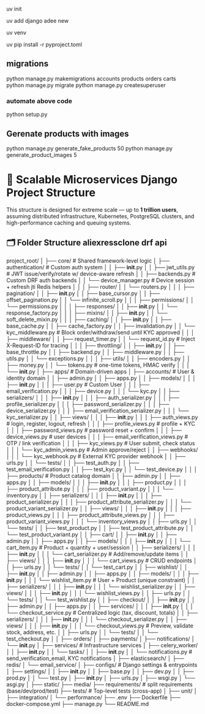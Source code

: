 uv init

uv add django
adee new

uv venv

uv pip install -r pyproject.toml

## migrations

python manage.py makemigrations accounts products orders carts  
python manage.py migrate
python manage.py createsuperuser

### automate above code

python setup.py

## Gerenate products with images

python manage.py generate_fake_products 50
python manage.py generate_product_images 5

# 📁 Scalable Microservices Django Project Structure

This structure is designed for extreme scale — up to **1 trillion users**, assuming distributed infrastructure, Kubernetes, PostgreSQL clusters, and high-performance caching and queuing systems.

## 🗂️ Folder Structure aliexressclone drf api

project_root/
│
├── core/                                   # Shared framework-level logic
│   ├── authentication/                     # Custom auth system
│   │   ├── **init**.py
│   │   ├── jwt_utils.py                    # JWT issue/verify/rotate w/ device-aware refresh
│   │   ├── backends.py                     # Custom DRF auth backends
│   │   └── device_manager.py               # Device session + refresh jti Redis helpers
│   │
│   ├── router/
│   │   └── routers.py
│   │
│   ├── pagination/
│   │   ├── **init**.py
│   │   ├── base_cursor.py
│   │   ├── offset_pagination.py
│   │   └── infinite_scroll.py
│   │
│   ├── permissions/
│   │   └── permissions.py
│   │
│   ├── responses/
│   │   ├── **init**.py
│   │   └── response_factory.py
│   │
│   ├── mixins/
│   │   ├── **init**.py
│   │   └── soft_delete_mixin.py
│   │
│   ├── caching/
│   │   ├── **init**.py
│   │   ├── base_cache.py
│   │   ├── cache_factory.py
│   │   ├── invalidation.py
│   │   └── kyc_middleware.py               # Block order/withdraw/send until KYC approved
│   │
│   ├── middleware/
│   │   ├── request_timer.py
│   │   └── request_id.py                   # Inject X-Request-ID for tracing
│   │
│   ├── throttling/
│   │   ├── **init**.py
│   │   ├── base_throttle.py
│   │   ├── backend.py
│   │   ├── middleware.py
│   │   ├── utils.py
│   │   └── exceptions.py
│   │
│   ├── utils/
│   │   ├── encoders.py
│   │   ├── money.py
│   │   └── tokens.py                       # one-time tokens, HMAC verify
│   │
│   └── **init**.py
│
├── apps/                                   # Domain-driven apps
│   ├── accounts/                           # User & identity domain
│   │   ├── admin.py
│   │   ├── apps.py
│   │   ├── models/
│   │   │   ├── **init**.py
│   │   │   ├── user.py                     # Custom User
│   │   │   ├── email_verification.py
│   │   │   ├── device.py
│   │   │   └── kyc.py
│   │   ├── serializers/
│   │   │   ├── **init**.py
│   │   │   ├── auth_serializer.py
│   │   │   ├── profile_serializer.py
│   │   │   ├── password_serializer.py
│   │   │   ├── device_serializer.py
│   │   │   ├── email_verification_serializer.py
│   │   │   └── kyc_serializer.py
│   │   ├── views/
│   │   │   ├── **init**.py
│   │   │   ├── auth_views.py               # login, register, logout, refresh
│   │   │   ├── profile_views.py            # profile + KYC
│   │   │   ├── password_views.py           # password reset + confirm
│   │   │   ├── device_views.py             # user devices
│   │   │   ├── email_verification_views.py # OTP / link verification
│   │   │   ├── kyc_views.py                # User submit, check status
│   │   │   └── kyc_admin_views.py          # Admin approve/reject
│   │   ├── webhooks/
│   │   │   └── kyc_webhook.py              # External KYC provider webhook
│   │   ├── urls.py
│   │   └── tests/
│   │       ├── test_auth.py
│   │       ├── test_email_verification.py
│   │       ├── test_kyc.py
│   │       └── test_device.py
│   │
│   ├── products/                           # Product catalog domain
│   │   ├── admin.py
│   │   ├── apps.py
│   │   ├── models/
│   │   │   ├── **init**.py
│   │   │   ├── product.py
│   │   │   ├── product_attribute.py
│   │   │   ├── product_variant.py
│   │   │   └── inventory.py
│   │   ├── serializers/
│   │   │   ├── **init**.py
│   │   │   ├── product_serializer.py
│   │   │   ├── product_attribute_serializer.py
│   │   │   └── product_variant_serializer.py
│   │   ├── views/
│   │   │   ├── **init**.py
│   │   │   ├── product_views.py
│   │   │   ├── product_attribute_views.py
│   │   │   ├── product_variant_views.py
│   │   │   └── inventory_views.py
│   │   ├── urls.py
│   │   └── tests/
│   │       ├── test_product.py
│   │       ├── test_product_attribute.py
│   │       └── test_product_variant.py
│
│   ├── cart/
│   │   ├── **init**.py
│   │   ├── admin.py
│   │   ├── apps.py
│   │   ├── models/
│   │   │   ├── **init**.py
│   │   │   └── cart_item.py                 # Product + quantity + user/session
│   │   ├── serializers/
│   │   │   ├── **init**.py
│   │   │   └── cart_serializer.py           # Add/remove/update items
│   │   ├── views/
│   │   │   ├── **init**.py
│   │   │   └── cart_views.py                # CRUD endpoints
│   │   ├── urls.py
│   │   └── tests/
│   │       └── test_cart.py
│
│   ├── wishlist/
│   │   ├── **init**.py
│   │   ├── admin.py
│   │   ├── apps.py
│   │   ├── models/
│   │   │   ├── **init**.py
│   │   │   └── wishlist_item.py            # User + Product (unique constraint)
│   │   ├── serializers/
│   │   │   ├── **init**.py
│   │   │   └── wishlist_serializer.py
│   │   ├── views/
│   │   │   ├── **init**.py
│   │   │   └── wishlist_views.py
│   │   ├── urls.py
│   │   └── tests/
│   │       └── test_wishlist.py
│
│   ├── checkout/
│   │   ├── **init**.py
│   │   ├── admin.py
│   │   ├── apps.py
│   │   ├── services/
│   │   │   ├── **init**.py
│   │   │   └── checkout_service.py         # Centralized logic (tax, discount, totals)
│   │   ├── serializers/
│   │   │   ├── **init**.py
│   │   │   └── checkout_serializer.py
│   │   ├── views/
│   │   │   ├── **init**.py
│   │   │   └── checkout_views.py           # Preview, validate stock, address, etc.
│   │   ├── urls.py
│   │   └── tests/
│   │       └── test_checkout.py
│
│   ├── orders/
│   ├── payments/
│   ├── notifications/
│   └── **init**.py
│
├── services/                               # Infrastructure services
│   ├── celery_worker/
│   │   ├── **init**.py
│   │   └── tasks/
│   │       ├── **init**.py
│   │       └── notifications.py            # send_verification_email, KYC notifications
│   ├── elasticsearch/
│   ├── redis/
│   └── email_service/
│
├── configs/                                # Django settings & entrypoints
│   ├── settings/
│   │   ├── **init**.py
│   │   ├── base.py
│   │   ├── dev.py
│   │   ├── prod.py
│   │   └── test.py
│   ├── **init**.py
│   ├── urls.py
│   ├── wsgi.py
│   └── asgi.py
│
├── static/
├── media/
├── requirements/                           # split requirements (base/dev/prod/test)
├── tests/                                  # Top-level tests (cross-app)
│   ├── unit/
│   ├── integration/
│   └── performance/
├── .env
├── Dockerfile
├── docker-compose.yml
├── manage.py
└── README.md
